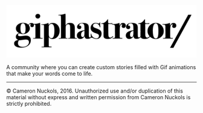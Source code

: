 <img src = "./img/giphastrator-logo.png">

<p>A community where you can create custom stories filled with Gif animations that make your words come to life.</p>
<hr>
<p>© Cameron Nuckols, 2016. Unauthorized use and/or duplication of this material without express and written permission from Cameron Nuckols is strictly prohibited.</p>
